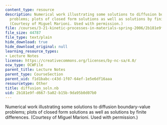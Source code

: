```yaml
---
content_type: resource
description: Numerical work illustrating some solutions to diffusion boundary-value
  problems; plots of closed form solutions as well as solutions by finite differences.
  (Courtesy of Miguel Marioni. Used with permission.)
file: /courses/3-21-kinetic-processes-in-materials-spring-2006/2b181e9fd6675a02b15b9da95b0d07b0_diffusion_soln.nb
file_size: 44787
file_type: text/plain
hide_download: true
hide_download_original: null
learning_resource_types:
- Lecture Notes
license: https://creativecommons.org/licenses/by-nc-sa/4.0/
ocw_type: OCWFile
parent_title: Lecture Notes
parent_type: CourseSection
parent_uid: f1d1babc-c43d-1f07-64ef-1e5e6df16aaa
resourcetype: Other
title: diffusion_soln.nb
uid: 2b181e9f-d667-5a02-b15b-9da95b0d07b0
---
```

Numerical work illustrating some solutions to diffusion boundary-value problems; plots of closed form solutions as well as solutions by finite differences. (Courtesy of Miguel Marioni. Used with permission.)